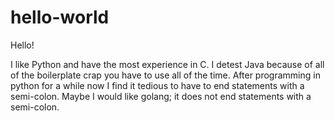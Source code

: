 # hello-world

Hello!

I like Python and have the most experience in C.  I detest Java because of all of the boilerplate crap you have to use all of the time.  After programming in python for a while now I find it tedious to have to end statements with a semi-colon.  Maybe I would like golang; it does not end statements with a semi-colon.
